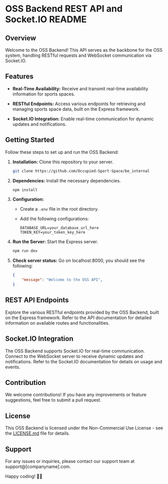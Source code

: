 # OSS Backend REST API and Socket.IO README

## Overview

Welcome to the OSS Backend! This API serves as the backbone for the OSS system, handling RESTful requests and WebSocket communication via Socket.IO.

## Features

- **Real-Time Availability:** Receive and transmit real-time availability information for sports spaces.

- **RESTful Endpoints:** Access various endpoints for retrieving and managing sports space data, built on the Express framework.

- **Socket.IO Integration:** Enable real-time communication for dynamic updates and notifications.

## Getting Started

Follow these steps to set up and run the OSS Backend:

1. **Installation:** Clone this repository to your server.

   ```bash
   git clone https://github.com/Occupied-Sport-Space/be_internal
   ```

2. **Dependencies:** Install the necessary dependencies.

   ```bash
   npm install
   ```

3. **Configuration:**

   - Create a `.env` file in the root directory.
   - Add the following configurations:

     ```dotenv
     DATABASE_URL=your_database_url_here
     TOKEN_KEY=your_token_key_here
     ```

4. **Run the Server:** Start the Express server.

   ```bash
   npm run dev
   ```

5. **Check server status:** Go on localhost:8000, you should see the following:
    
    ```json
    {
        "message": "Welcome to the OSS API",
    }
    ```

## REST API Endpoints

Explore the various RESTful endpoints provided by the OSS Backend, built on the Express framework. Refer to the API documentation for detailed information on available routes and functionalities.

## Socket.IO Integration

The OSS Backend supports Socket.IO for real-time communication. Connect to the WebSocket server to receive dynamic updates and notifications. Refer to the Socket.IO documentation for details on usage and events.

## Contribution

We welcome contributions! If you have any improvements or feature suggestions, feel free to submit a pull request.

## License

This OSS Backend is licensed under the Non-Commercial Use License - see the [LICENSE.md](LICENSE.md) file for details.

## Support

For any issues or inquiries, please contact our support team at support@[companyname].com.

Happy coding! 🚀🔧